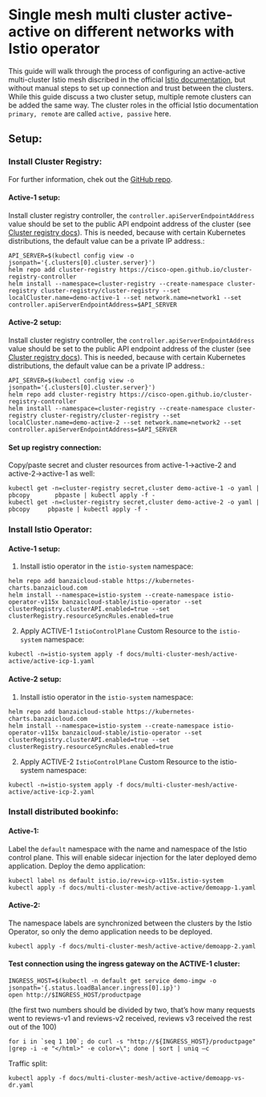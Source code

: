 # Single mesh multi cluster active-active on different networks with Istio operator
This guide will walk through the process of configuring an active-active multi-cluster Istio mesh discribed in the official [Istio documentation](https://istio.io/latest/docs/setup/install/multicluster/multi-primary_multi-network/), but without manual steps to set up connection and trust between the clusters. While this guide discuss a two cluster setup, multiple remote clusters can be added the same way. The cluster roles in the official Istio documentation `primary, remote` are called `active, passive` here.
## Setup:

### Install Cluster Registry:
For further information, chek out the [GitHub repo](https://github.com/cisco-open/cluster-registry-controller#quickstart).
#### Active-1 setup:
Install cluster registry controller, the `controller.apiServerEndpointAddress` value should be set to the public API endpoint address of the cluster (see [Cluster registry docs](https://github.com/cisco-open/cluster-registry-controller/tree/master/deploy/charts/cluster-registry#installing-the-chart)). This is needed, because with certain Kubernetes distributions, the default value can be a private IP address.:
```
API_SERVER=$(kubectl config view -o jsonpath='{.clusters[0].cluster.server}')
helm repo add cluster-registry https://cisco-open.github.io/cluster-registry-controller
helm install --namespace=cluster-registry --create-namespace cluster-registry cluster-registry/cluster-registry --set localCluster.name=demo-active-1 --set network.name=network1 --set controller.apiServerEndpointAddress=$API_SERVER
```
#### Active-2 setup:
Install cluster registry controller, the `controller.apiServerEndpointAddress` value should be set to the public API endpoint address of the cluster (see [Cluster registry docs](https://github.com/cisco-open/cluster-registry-controller/tree/master/deploy/charts/cluster-registry#installing-the-chart)). This is needed, because with certain Kubernetes distributions, the default value can be a private IP address.:
```
API_SERVER=$(kubectl config view -o jsonpath='{.clusters[0].cluster.server}')
helm repo add cluster-registry https://cisco-open.github.io/cluster-registry-controller
helm install --namespace=cluster-registry --create-namespace cluster-registry cluster-registry/cluster-registry --set localCluster.name=demo-active-2 --set network.name=network2 --set controller.apiServerEndpointAddress=$API_SERVER
```
#### Set up registry connection:
Copy/paste secret and cluster resources from active-1->active-2 and active-2->active-1 as well:
```
kubectl get -n=cluster-registry secret,cluster demo-active-1 -o yaml | pbcopy       pbpaste | kubectl apply -f -
kubectl get -n=cluster-registry secret,cluster demo-active-2 -o yaml | pbcopy     pbpaste | kubectl apply -f -
```
### Install Istio Operator:
#### Active-1 setup:
1. Install istio operator in the `istio-system` namespace:
```
helm repo add banzaicloud-stable https://kubernetes-charts.banzaicloud.com
helm install --namespace=istio-system --create-namespace istio-operator-v115x banzaicloud-stable/istio-operator --set clusterRegistry.clusterAPI.enabled=true --set clusterRegistry.resourceSyncRules.enabled=true
```
2. Apply ACTIVE-1 `IstioControlPlane` Custom Resource to the `istio-system` namespace:
```
kubectl -n=istio-system apply -f docs/multi-cluster-mesh/active-active/active-icp-1.yaml
```
#### Active-2 setup:
1. Install istio operator in the `istio-system` namespace:
```
helm repo add banzaicloud-stable https://kubernetes-charts.banzaicloud.com
helm install --namespace=istio-system --create-namespace istio-operator-v115x banzaicloud-stable/istio-operator --set clusterRegistry.clusterAPI.enabled=true --set clusterRegistry.resourceSyncRules.enabled=true
```
2. Apply ACTIVE-2 `IstioControlPlane` Custom Resource to the istio-system namespace:
```
kubectl -n=istio-system apply -f docs/multi-cluster-mesh/active-active/active-icp-2.yaml
```

### Install distributed bookinfo:
#### Active-1:
Label the `default` namespace with the name and namespace of the Istio control plane. This will enable sidecar injection for the later deployed demo application. Deploy the demo application:
```
kubectl label ns default istio.io/rev=icp-v115x.istio-system
kubectl apply -f docs/multi-cluster-mesh/active-active/demoapp-1.yaml
```
#### Active-2:
The namespace labels are synchronized between the clusters by the Istio Operator, so only the demo application needs to be deployed.
```
kubectl apply -f docs/multi-cluster-mesh/active-active/demoapp-2.yaml
```

#### Test connection using the ingress gateway on the ACTIVE-1 cluster:
```
INGRESS_HOST=$(kubectl -n default get service demo-imgw -o jsonpath='{.status.loadBalancer.ingress[0].ip}')
open http://$INGRESS_HOST/productpage
```
(the first two numbers should be divided by two, that’s how many requests went to reviews-v1 and reviews-v2 received, reviews v3 received the rest out of the 100)
```
for i in `seq 1 100`; do curl -s "http://${INGRESS_HOST}/productpage" |grep -i -e "</html>" -e color=\"; done | sort | uniq –c
```

Traffic split:
```
kubectl apply -f docs/multi-cluster-mesh/active-active/demoapp-vs-dr.yaml
```
